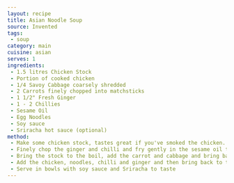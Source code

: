 ```yaml
---
layout: recipe
title: Asian Noodle Soup
source: Invented
tags:
 - soup
category: main
cuisine: asian
serves: 1
ingredients:
 - 1.5 litres Chicken Stock
 - Portion of cooked chicken
 - 1/4 Savoy Cabbage coarsely shredded
 - 2 Carrots finely chopped into matchsticks
 - 1 1/2" Fresh Ginger
 - 1 - 2 Chillies
 - Sesame Oil
 - Egg Noodles
 - Soy sauce
 - Sriracha hot sauce (optional)
method:
 - Make some chicken stock, tastes great if you've smoked the chicken. Use leeks, carrots and onions to make the stock as usual
 - Finely chop the ginger and chilli and fry gently in the sesame oil to release the flavour
 - Bring the stock to the boil, add the carrot and cabbage and bring back to the boil
 - Add the chicken, noodles, chilli and ginger and then bring back to the boil for three minutes
 - Serve in bowls with soy sauce and Sriracha to taste
---
```

